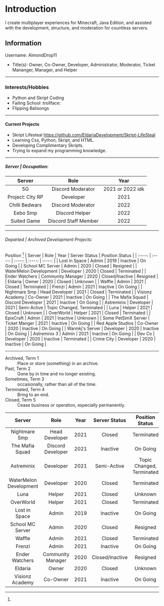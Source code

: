 # Introduction
I create multiplayer experiences for Minecraft, Java Edition, and assisted with the development, structure, and moderation for countless servers.


## Information
Username: AlmondDrop11
* Title(s): Owner, Co-Owner, Developer, Administrator, Moderator, Ticket Mananger, Manager, and Helper

- - -

### Interests/Hobbies

* Python and Skript Coding
* Failing School :trollface:
* Flipping Balisongs 

- - -

#### Current Projects

* Skript Lifesteal https://github.com/EldariaDevelopment/Skript-LifeSteal
* Learning Css, Python, Skript, and HTML.
* Developing Complimentary Skripts.
* Trying to expand my programming knowledge.

- - - -

##### Server | Occupation:
| Server | Role | Year |
| :----: | :----: | :----: |
| 5G | Discord Moderator | 2021 or 2022 idk |
| Project: City RP |  Developer  | 2021 | 
| Chilli Bedwars |  Discord Moderator  | 2022 |
| Eebo Smp |  Discord Helper  |  2022 |
| Suited Game |  Discord Staff Member  | 2022 |
- - -

###### Departed | Archived Development Projects:
Position [^Position]
| Server | Role | Year | Server Status | Position Status |
| :----: | :----: | :----: | :----: | :----: |
| Lost in Space | Admin | 2019 | Inactive | On Going |
| School MC Server | Admin | 2020 | Closed | Resigned |
| WaterMelon Development | Developer | 2020 | Closed | Terminated |
| Ender Watchers | Community Manager | 2020 | Closed/Inactive | Resigned |
| Eldaria | Owner | 2020 | Closed | Unknown |
| Waffle | Admin | 2021 | Closed | Terminated |
| Frenzi | Admin | 2021 | Inactive | On Going |
| Nightmare Smp | Head Developer | 2021 | Closed | Terminated | 
| Visionz Academy | Co-Owner | 2021 | Inactive | On Going |
| The Mafia Squad | Discord Developer | 2021  | Inactive | On Going |
| Astreminix | Developer | 2021 | Semi-Active | Topic Changed, Terminated |
| Luna | Helper | 2021 | Closed | Unknown |
| OverWorld | Helper | 2021 | Closed | Terminated |
| EpixCraft | Admin | 2021 | Inactive | Unknown |
| Some PetSimX Server | Ticket Manger | 2021 | Inactive | On Going |
| Red Apple Studios | Co-Owner | 2020 | Inactive | On Going |
| Warmkj's Server | Developer | 2020 | Inactive | On Going |
| Astreminix 3 | Admin | 2021 | Inactive | On Going |
| Dev Co | Developer | 2020 | Inactive | Terminated |
| Crime City | Developer | 2020 | Inactive | On Going |
- - -

<dl>
  <dt>Archived, Term 1</dt>
  <dd>Place or store (something) in an archive.</dd>
  <dt>Past, Term 2</dt>
  <dd>Gone by in time and no longer existing.</dd>
  <dt>Sometimes, Term 3</dt>
  <dd>occasionally, rather than all of the time.</dd>
  <dt>Terminated, Term 4</dt>
  <dd>Bring to an end.</dd>
  <dt>Closed, Term 5</dt>
  <dd>Cease business or operation, especially permanently.</dd>
</dl>

[^Position]:
| Server | Role | Year | Server Status | Position Status |
| :----: | :----: | :----: | :----: | :----: |
| Nightmare Smp | Head Developer | 2021 | Closed | Terminated | 
| The Mafia Squad | Discord Developer | 2021  | Inactive | On Going |
| Astreminix | Developer | 2021 | Semi-Active | Topic Changed, Terminated |
| WaterMelon Development | Developer | 2020 | Closed | Terminated |
| Luna | Helper | 2021 | Closed | Unknown |
| OverWorld | Helper | 2021 | Closed | Terminated |
| Lost in Space | Admin | 2019 | Inactive | On Going |
| School MC Server | Admin | 2020 | Closed | Resigned |
| Waffle | Admin | 2021 | Closed | Terminated |
| Frenzi | Admin | 2021 | Inactive | On Going |
| Ender Watchers | Community Manager | 2020 | Closed/Inactive | Resigned |
| Eldaria | Owner | 2020 | Closed | Unknown |
| Visionz Academy | Co-Owner | 2021 | Inactive | On Going |
